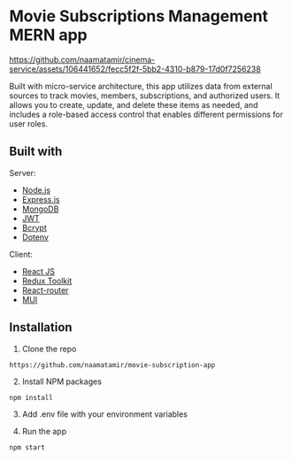 
# Movie Subscriptions Management MERN app

https://github.com/naamatamir/cinema-service/assets/106441652/fecc5f2f-5bb2-4310-b879-17d0f7256238

Built with micro-service architecture, this app utilizes data from external sources to track movies, members, subscriptions, and authorized users. It allows you to create, update, and delete these items as needed, and includes a role-based access control that enables different permissions for user roles.

## Built with
Server:
- [Node.js](https://nodejs.org/en)
- [Express.js](https://expressjs.com/)
- [MongoDB](https://www.mongodb.com/)
- [JWT](https://www.npmjs.com/package/jsonwebtoken)
- [Bcrypt](https://www.npmjs.com/package/bcrypt)
- [Dotenv](https://www.npmjs.com/package/dotenv)

Client:
- [React JS](https://react.dev/) 
- [Redux Toolkit](https://redux-toolkit.js.org/)
- [React-router](https://reactrouter.com/en/main)
- [MUI](https://mui.com/)

## Installation

1. Clone the repo

```bash
https://github.com/naamatamir/movie-subscription-app
```

2. Install NPM packages
```
npm install
```
3. Add .env file with your environment variables 

4. Run the app
```
npm start
```

